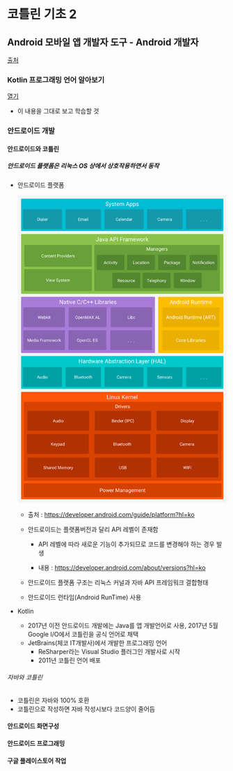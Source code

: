 # 코틀린 기초 2

## Android 모바일 앱 개발자 도구 - Android 개발자
[출처](https://developer.android.com/)

### Kotlin 프로그래밍 언어 알아보기
[열기](https://developer.android.com/kotlin/learn?hl=ko&_gl=1*y919hh*_up*MQ..*_ga*NjM1Nzk4OTgyLjE3MzAwMzU0MjE.*_ga_6HH9YJMN9M*MTczMDAzNTQyMS4xLjAuMTczMDAzNjM0Ny4wLjAuMTU5ODAwMTE2)

- 이 내용을 그대로 보고 학습할 것

### 안드로이드 개발

#### 안드로이드와 코틀린

##### 안드로이드 플랫폼은 리눅스 OS 상에서 상호작용하면서 동작
- 안드로이드 플랫폼

    <img src="https://raw.githubusercontent.com/hugoMGSung/hugo-kotlin/refs/heads/main/images/kt0002.png" width="730">

    - 출처 : https://developer.android.com/guide/platform?hl=ko

    - 안드로이드는 플랫폼버전과 달리 API 레벨이 존재함
        - API 레벨에 따라 새로운 기능이 추가되므로 코드를 변경해야 하는 경우 발생

        - 내용 : https://developer.android.com/about/versions?hl=ko

    - 안드로이드 플랫폼 구조는 리눅스 커널과 자바 API 프레임워크 결합형태
    - 안드로이드 런타임(Android RunTime) 사용

- Kotlin
    - 2017년 이전 안드로이드 개발에는 Java를 앱 개발언어로 사용, 2017년 5월 Google I/O에서 코틀린을 공식 언어로 채택
    - JetBrains(체코 IT개발사)에서 개발한 프로그래밍 언어
        - ReSharper라는 Visual Studio 플러그인 개발사로 시작
        - 2011년 코틀린 언어 배포
    
###### 자바와 코틀린
- 코틀린은 자바와 100% 호환
- 코틀린으로 작성하면 자바 작성시보다 코드양이 줄어듬




#### 안드로이드 화면구성

#### 안드로이드 프로그래밍

#### 구글 플레이스토어 작업
